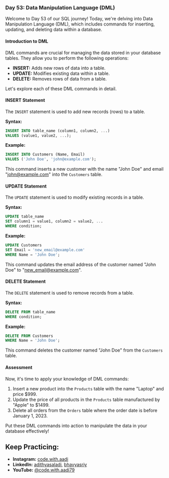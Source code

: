 
### Day 53: Data Manipulation Language (DML)

Welcome to Day 53 of our SQL journey! Today, we're delving into Data Manipulation Language (DML), which includes commands for inserting, updating, and deleting data within a database.

#### Introduction to DML

DML commands are crucial for managing the data stored in your database tables. They allow you to perform the following operations:

- **INSERT:** Adds new rows of data into a table.
- **UPDATE:** Modifies existing data within a table.
- **DELETE:** Removes rows of data from a table.

Let's explore each of these DML commands in detail.

#### INSERT Statement

The `INSERT` statement is used to add new records (rows) to a table.

**Syntax:**
```sql
INSERT INTO table_name (column1, column2, ...)
VALUES (value1, value2, ...);
```

**Example:**
```sql
INSERT INTO Customers (Name, Email)
VALUES ('John Doe', 'john@example.com');
```

This command inserts a new customer with the name "John Doe" and email "john@example.com" into the `Customers` table.

#### UPDATE Statement

The `UPDATE` statement is used to modify existing records in a table.

**Syntax:**
```sql
UPDATE table_name
SET column1 = value1, column2 = value2, ...
WHERE condition;
```

**Example:**
```sql
UPDATE Customers
SET Email = 'new_email@example.com'
WHERE Name = 'John Doe';
```

This command updates the email address of the customer named "John Doe" to "new_email@example.com".

#### DELETE Statement

The `DELETE` statement is used to remove records from a table.

**Syntax:**
```sql
DELETE FROM table_name
WHERE condition;
```

**Example:**
```sql
DELETE FROM Customers
WHERE Name = 'John Doe';
```

This command deletes the customer named "John Doe" from the `Customers` table.

#### Assessment

Now, it's time to apply your knowledge of DML commands:

1. Insert a new product into the `Products` table with the name "Laptop" and price $999.
2. Update the price of all products in the `Products` table manufactured by "Apple" to $1499.
3. Delete all orders from the `Orders` table where the order date is before January 1, 2023.

Put these DML commands into action to manipulate the data in your database effectively!

## Keep Practicing:

- **Instagram:** [code.with.aadi](https://www.instagram.com/code.with.aadi/)
- **LinkedIn:** [adithyasaladi](https://www.linkedin.com/in/adithyasaladi/), [bhavyasriy](https://www.linkedin.com/in/bhavyasriy/)
- **YouTube:** [@code.with.aadi79](https://www.youtube.com/@Code.with.aadi79)
